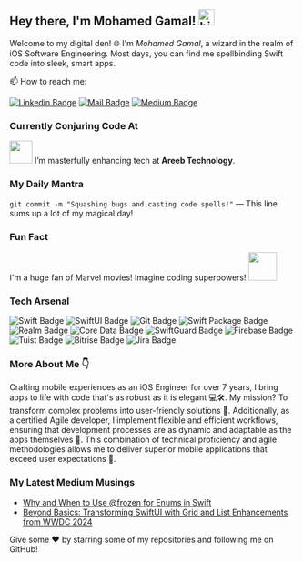 ## Hey there, I'm Mohamed Gamal! <img src="https://user-images.githubusercontent.com/1303154/88677602-1635ba80-d120-11ea-84d8-d263ba5fc3c0.gif" width="28px" alt="hi">

Welcome to my digital den! 🌐 I'm *Mohamed Gamal*, a wizard in the realm of iOS Software Engineering. Most days, you can find me spellbinding Swift code into sleek, smart apps.

📫 How to reach me:

[![Linkedin Badge](https://img.shields.io/badge/-Moh.Gamal-0e76a8?style=flat&labelColor=0e76a8&logo=linkedin&logoColor=white)](https://www.linkedin.com/in/mohamed-gamal00/)
[![Mail Badge](https://img.shields.io/badge/-Moh.Gamal-c0392b?style=flat&labelColor=c0392b&logo=gmail&logoColor=white)](mailto:mohamedGamalmohamed48@gmail.com)
[![Medium Badge](https://img.shields.io/badge/-Moh.Gamal-000000?style=flat&labelColor=0000008&logo=medium&logoColor=white)](https://medium.com/@mohamedgamalmohamed48)

### Currently Conjuring Code At

<a href="https://www.areebtechnology.com/"><img src="https://static.wixstatic.com/media/744456_281103ce7059444a9c65747d72d9ee40~mv2.png/v1/fill/w_180,h_180,al_c,q_85,usm_0.66_1.00_0.01,enc_auto/Logo-01.png" width="40"></a> I’m masterfully enhancing tech at **Areeb Technology**.

### My Daily Mantra

`git commit -m "Squashing bugs and casting code spells!"` — This line sums up a lot of my magical day!

### Fun Fact

I'm a huge fan of Marvel movies! Imagine coding superpowers! <img src="https://media.giphy.com/media/10hO3rDNqqg2Xe/giphy.gif" width="50">

### Tech Arsenal

![Swift Badge](https://img.shields.io/badge/-Swift-F05138?style=for-the-badge&logo=swift&logoColor=white)
![SwiftUI Badge](https://img.shields.io/badge/-SwiftUI-0D96F6?style=for-the-badge&logo=swift&logoColor=white)
![Git Badge](https://img.shields.io/badge/-Git-F05032?style=for-the-badge&logo=git&logoColor=white)
![Swift Package Badge](https://img.shields.io/badge/-Swift_Package-FA7343?style=for-the-badge&logo=swift&logoColor=white)
![Realm Badge](https://img.shields.io/badge/-Realm-39477F?style=for-the-badge&logo=realm&logoColor=white)
![Core Data Badge](https://img.shields.io/badge/-Core_Data-572D79?style=for-the-badge&logo=apple&logoColor=white)
![SwiftGuard Badge](https://img.shields.io/badge/-SwiftGuard-3498DB?style=for-the-badge&logo=swift&logoColor=white)
![Firebase Badge](https://img.shields.io/badge/-Firebase-FFCA28?style=for-the-badge&logo=firebase&logoColor=black)
![Tuist Badge](https://img.shields.io/badge/-Tuist-3498DB?style=for-the-badge&logo=apple&logoColor=white)
![Bitrise Badge](https://img.shields.io/badge/-Bitrise-683D87?style=for-the-badge&logo=bitrise&logoColor=white)
![Jira Badge](https://img.shields.io/badge/-Jira-0052CC?style=for-the-badge&logo=jira&logoColor=white)

### More About Me 👇 

Crafting mobile experiences as an iOS Engineer for over 7 years, I bring apps to life with code that's as robust as it is elegant 💻🛠️. My mission? To transform complex problems into user-friendly solutions 🎯. Additionally, as a certified Agile developer, I implement flexible and efficient workflows, ensuring that development processes are as dynamic and adaptable as the apps themselves 🔄. This combination of technical proficiency and agile methodologies allows me to deliver superior mobile applications that exceed user expectations 🚀.

### My Latest Medium Musings
<!-- MEDIUM:START -->
- [Why and When to Use @frozen for Enums in Swift](https://medium.com/@mohamedgamalmohamed48/why-and-when-to-use-frozen-for-enums-in-swift-d471c5c11bfb)
- [Beyond Basics: Transforming SwiftUI with Grid and List Enhancements from WWDC 2024](https://medium.com/@mohamedgamalmohamed48/beyond-basics-transforming-swiftui-with-grid-and-list-enhancements-from-wwdc-2024-7bcca8ac30da)
<!-- MEDIUM:END -->

Give some ❤️ by starring some of my repositories and following me on GitHub!

